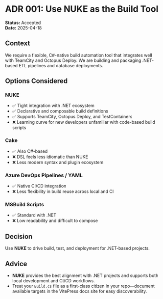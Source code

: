 ﻿# ADR 001: Use NUKE as the Build Tool

**Status:** Accepted  
**Date:** 2025-04-18

## Context

We require a flexible, C#-native build automation tool that integrates well with TeamCity and Octopus Deploy. We are building and packaging .NET-based ETL pipelines and database deployments.

## Options Considered

### NUKE
- ✅ Tight integration with .NET ecosystem
- ✅ Declarative and composable build definitions
- ✅ Supports TeamCity, Octopus Deploy, and TestContainers
- ❌ Learning curve for new developers unfamiliar with code-based build scripts

### Cake
- ✅ Also C#-based
- ❌ DSL feels less idiomatic than NUKE
- ❌ Less modern syntax and plugin ecosystem

### Azure DevOps Pipelines / YAML
- ✅ Native CI/CD integration
- ❌ Less flexibility in build reuse across local and CI

### MSBuild Scripts
- ✅ Standard with .NET
- ❌ Low readability and difficult to compose

## Decision

Use **NUKE** to drive build, test, and deployment for .NET-based projects.

## Advice
- **NUKE** provides the best alignment with .NET projects and supports both local development and CI/CD workflows.
- Treat your `Build.cs` file as a first-class citizen in your repo—document available targets in the VitePress docs site for easy discoverability.
